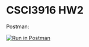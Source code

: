# CSCI3916 HW2

Postman:

[![Run in Postman](https://run.pstmn.io/button.svg)](https://app.getpostman.com/run-collection/c5a6f3a856b0782e9979)



